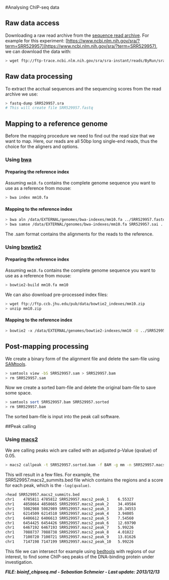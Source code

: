 #Analysing ChIP-seq data

## Raw data access

Downloading a raw read archive from the [sequence read archive](https://www.ncbi.nlm.nih.gov/sra).
For example for this experiment: [https://www.ncbi.nlm.nih.gov/sra/?term=SRR529957](https://www.ncbi.nlm.nih.gov/sra/?term=SRR529957), we can download the data with:
```bash
> wget ftp://ftp-trace.ncbi.nlm.nih.gov/sra/sra-instant/reads/ByRun/sra/SRR/SRR529/SRR529957/SRR529957.sra
```

## Raw data processing
To extract the acctual sequences and the sequencing scores from the read archive we use:
```bash
> fastq-dump SRR529957.sra
# This will create file SRR529957.fastq
```

## Mapping to a reference genome

Before the mapping procedure we need to find out the read size that we want to map. Here, our reads are all 50bp long single-end reads, thus the choice for the aligners and options.

### Using [bwa](http://bio-bwa.sourceforge.net/)

#### Preparing the reference index
Assuming ```mm10.fa``` contains the complete genome sequence you want to use as a reference from mouse:
```bash
> bwa index mm10.fa
```

#### Mapping to the reference index
```bash
> bwa aln /data/EXTERNAL/genomes/bwa-indexes/mm10.fa ../SRR529957.fastq > SRR529957.sai
> bwa samse /data/EXTERNAL/genomes/bwa-indexes/mm10.fa SRR529957.sai ../SRR529957.fastq > SRR529957.sam
```

The .sam format contains the alignments for the reads to the reference.

### Using [bowtie2](http://bowtie-bio.sourceforge.net/bowtie2/index.shtml) 

#### Preparing the reference index
 Assuming ```mm10.fa``` contains the complete genome sequence you want to use as a reference from mouse:
 ```bash
> bowtie2-build mm10.fa mm10
```

We can also download pre-processed index files:
```bash
> wget ftp://ftp.ccb.jhu.edu/pub/data/bowtie2_indexes/mm10.zip
> unzip mm10.zip
```

#### Mapping to the reference index
```bash
> bowtie2 -x /data/EXTERNAL/genomes/bowtie2-indexes/mm10 -U ../SRR529957.fastq -S SRR529957.sam
```

## Post-mapping processing
We create a binary form of the alignment file and delete the sam-file using [SAMtools](http://samtools.sourceforge.net/).
```bash
> samtools view -bS SRR529957.sam > SRR529957.bam
> rm SRR529957.sam
```

Now we create a sorted bam-file and delete the original bam-file to save some space.
```bash
> samtools sort SRR529957.bam SRR529957.sorted
> rm SRR529957.bam
```

The sorted bam-file is input into the peak call software.

##Peak calling

### Using [macs2](https://github.com/taoliu/MACS/tree/master/MACS2)

We are calling peaks wich are called with an adjusted p-Value (qvalue) of 0.05.
```bash
> macs2 callpeak -t SRR529957.sorted.bam -f BAM -g mm -n SRR529957.macs2 -B -q 0.05 2> macs2.stderr &
```

This will result in a few files. For example, the SRR529957.macs2_summits.bed file which contains the regions and a score for each peak, which is the ```-log(qvalue)```.

```bash
>head SRR529957.macs2_summits.bed
chr1    4785811 4785812 SRR529957.macs2_peak_1    6.55327
chr1    4858664 4858665 SRR529957.macs2_peak_2    34.49584
chr1    5082988 5082989 SRR529957.macs2_peak_3    10.34553
chr1    6214509 6214510 SRR529957.macs2_peak_4    3.94005
chr1    6406612 6406613 SRR529957.macs2_peak_5    7.54560
chr1    6454425 6454426 SRR529957.macs2_peak_6    12.69790
chr1    6467192 6467193 SRR529957.macs2_peak_7    5.99226
chr1    7088737 7088738 SRR529957.macs2_peak_8    4.01822
chr1    7100720 7100721 SRR529957.macs2_peak_9    13.81626
chr1    7147198 7147199 SRR529957.macs2_peak_10   5.99226
```

This file we can intersect for example using [bedtools](bioinf_bedtools.md) with regions of our interest, to  find some ChIP-seq peaks of the DNA-binding protein under investigation.

 


**_FILE: bioinf_chipseq.md - Sebastian Schmeier - Last update: 2013/12/13_**
